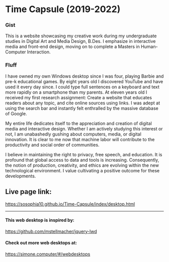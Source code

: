 # Time Capsule (2019-2022)

### Gist

This is a website showcasing my creative work during my undergraduate studies in Digital Art and Media Design, B.Des. I emphasize in interactive media and front-end design, moving on to complete a Masters in Human-Computer Interaction. 

### Fluff

I have owned my own Windows desktop since I was four, playing Barbie and pre-k educational games. By eight years old I discovered YouTube and have used it every day since. I could type full sentences on a keyboard and text more rapidly on a smartphone than my parents. At eleven years old I received my first research assignment: Create a website that educates readers about any topic, and cite online sources using links. I was adept at using the search bar and instantly felt enthralled by the massive database of Google. 

My entire life dedicates itself to the appreciation and creation of digital media and interactive design. Whether I am actively studying this interest or not, I am unabashedly gushing about computers, media, or digital innovation. It is clear to me now that machine labor will contribute to the productivity and social order of communities. 

I believe in maintaining the right to privacy, free speech, and education. It is profound that global access to data and tools is increasing. Consequently, the notion of production, creativity, and ethics are evolving within the new technological environment. I value cultivating a positive outcome for these developments.

## Live page link:
https://sosophia10.github.io/Time-Capsule/index/desktop.html

<hr>

#### This web desktop is inspired by: 
https://github.com/mstellmacher/jquery-lwd

#### Check out more web desktops at:
https://simone.computer/#/webdesktops


